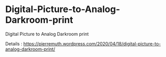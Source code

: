 # Digital-Picture-to-Analog-Darkroom-print
Digital Picture to Analog Darkroom print

Details : https://pierremuth.wordpress.com/2020/04/18/digital-picture-to-analog-darkroom-print/

